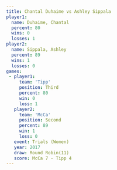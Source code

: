 ```yaml
---
title: Chantal Duhaime vs Ashley Sippala
player1:                
  name: Duhaime, Chantal
  percent: 80           
  wins: 0               
  losses: 1             
player2:                
  name: Sippala, Ashley 
  percent: 89           
  wins: 1               
  losses: 0             
games:
 - player1:         
     team: 'Tipp'   
     position: Third
     percent: 80    
     win: 0         
     loss: 1        
   player2:          
     team: 'McCa'    
     position: Second
     percent: 89     
     win: 1          
     loss: 0         
   event: Trials (Women) 
   year: 2017            
   draw: Round Robin(11) 
   score: McCa 7 - Tipp 4
---
```

